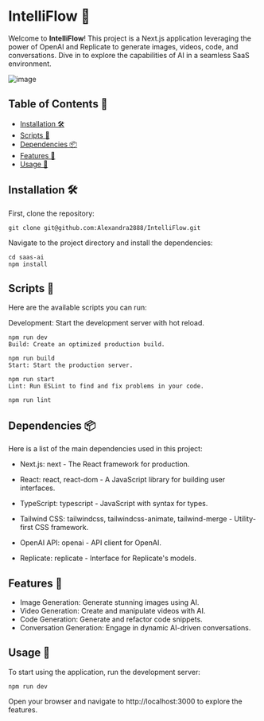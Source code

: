 # IntelliFlow 🚀

Welcome to **IntelliFlow**! This project is a Next.js application leveraging the power of OpenAI and Replicate to generate images, videos, code, and conversations. Dive in to explore the capabilities of AI in a seamless SaaS environment.

![image](https://github.com/Alexandra2888/IntelliFlow/assets/76844097/f882a4e1-5327-4403-afc2-1b6812abef0d)


## Table of Contents 📑

- [Installation 🛠️](#installation-%F0%9F%9B%A0%EF%B8%8F)
- [Scripts 📜](#scripts-%F0%9F%93%9C)
- [Dependencies 📦](#dependencies-%F0%9F%93%A6)
- [Features 🌟](#features-%F0%9F%8C%9F)
- [Usage 📖](#usage-%F0%9F%93%96)

## Installation 🛠️

First, clone the repository:


```git clone git@github.com:Alexandra2888/IntelliFlow.git```

Navigate to the project directory and install the dependencies:

```
cd saas-ai
npm install
```

## Scripts 📜
Here are the available scripts you can run:

Development: Start the development server with hot reload.

```
npm run dev
Build: Create an optimized production build.
```

```
npm run build
Start: Start the production server.
```

```
npm run start
Lint: Run ESLint to find and fix problems in your code.
```

```
npm run lint
```


## Dependencies 📦
Here is a list of the main dependencies used in this project:

- Next.js: next - The React framework for production.
  
- React: react, react-dom - A JavaScript library for building user interfaces.
  
- TypeScript: typescript - JavaScript with syntax for types.
  
- Tailwind CSS: tailwindcss, tailwindcss-animate, tailwind-merge - Utility-first CSS framework.

- OpenAI API: openai - API client for OpenAI.
  
- Replicate: replicate - Interface for Replicate's models.

## Features 🌟

- Image Generation: Generate stunning images using AI.
- Video Generation: Create and manipulate videos with AI.
- Code Generation: Generate and refactor code snippets.
- Conversation Generation: Engage in dynamic AI-driven conversations.

## Usage 📖
To start using the application, run the development server:

```
npm run dev
```

Open your browser and navigate to http://localhost:3000 to explore the features.
